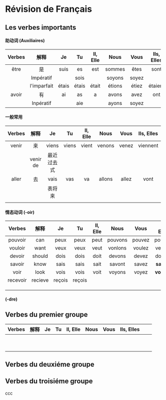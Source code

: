 # Révision de Français

## Les verbes importants

#### 助动词 (Auxiliaires)

| Verbes |     解释      |  Je   |  Tu   | Il, Elle |  Nous  | Vous  | Ils, Elles | passé | Furur |
| :----: | :---------: | :---: | :---: | :------: | :----: | :---: | :--------: | :---: | :---: |
|  être  |      是      | suis  |  es   |   est    | sommes | êtes  |    sont    |  été  | sera  |
|        |  Impératif  |       | sois  |          | soyons | soyez |            |       |       |
|        | l'imparfait | étais | étais |  était   | étions | étiez |  étaient   |       |       |
| avoir  |      有      |  ai   |  as   |    a     | avons  | avez  |    ont     |  eu   |       |
|        |  Inpératif  |       |  aie  |          | ayons  | soyez |            |       |       |

#### 一般常用

| Verbes |    解释    |  Je   |  Tu   | Il, Elle |  Nous  | Vous  | Ils, Elles | passé | Furur |
| :----: | :------: | :---: | :---: | :------: | :----: | :---: | :--------: | :---: | :---: |
| venir  |    来     | viens | viens |  vient   | venons | venez |  viennent  | venu  |       |
|        | venir de | 最近过去式 |       |          |        |       |            |       |       |
| aller  |    去     | vais  |  vas  |    va    | allons | allez |    vont    | allé  |       |
|        |          |  表将来  |       |          |        |       |            |       |       |
|        |          |       |       |          |        |       |            |       |       |

#### 情态动词 (-oir)

|  Verbes  |   解释    |   Je   |   Tu   | Il, Elle |  Nous   |  Vous  | Ils, Elles  | passé | Furur |
| :------: | :-----: | :----: | :----: | :------: | :-----: | :----: | :---------: | :---: | :---: |
| pouvoir  |   can   |  peux  |  peux  |   peut   | pouvons | pouvez |   pouvent   |  pu   | A-oir |
| vouloir  |  want   |  veux  |  veux  |   veut   | vonlons | voulez |   veulent   | voulu | A-oir |
|  devoir  | should  |  dois  |  dois  |   doit   | devons  | devez  |   doivent   |  dû   | B-oir |
|  savoir  |  know   |  sais  |  sais  |   sait   | savont  | savez  | **savent**  |  su   | B-oir |
|   voir   |  look   |  vois  |  vois  |   voit   | voyons  | voyez  | **voivent** |  vu   | B-oir |
| recevoir | recieve | reçois | reçois |          |         |        |             |       |       |
|          |         |        |        |          |         |        |             |       |       |
|          |         |        |        |          |         |        |             |       |       |
|          |         |        |        |          |         |        |             |       |       |

#### (-dre)



## Verbes du premier groupe

| Verbes |  解释  |  Je  |  Tu  | Il, Elle | Nous | Vous | Ils, Elles |      |      |
| :----: | :--: | :--: | :--: | :------: | :--: | :--: | :--------: | ---- | ---- |
|        |      |      |      |          |      |      |            |      |      |
|        |      |      |      |          |      |      |            |      |      |
|        |      |      |      |          |      |      |            |      |      |
|        |      |      |      |          |      |      |            |      |      |
|        |      |      |      |          |      |      |            |      |      |
|        |      |      |      |          |      |      |            |      |      |
|        |      |      |      |          |      |      |            |      |      |
|        |      |      |      |          |      |      |            |      |      |
|        |      |      |      |          |      |      |            |      |      |



## Verbes du deuxiéme groupe

## Verbes du troisiéme groupe

ccc

